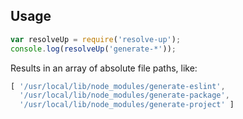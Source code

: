 ## Usage

```js
var resolveUp = require('resolve-up');
console.log(resolveUp('generate-*'));
```

Results in an array of absolute file paths, like:

```js
[ '/usr/local/lib/node_modules/generate-eslint',
  '/usr/local/lib/node_modules/generate-package',
  '/usr/local/lib/node_modules/generate-project' ]
```
